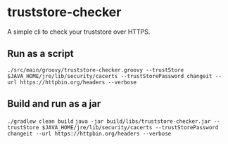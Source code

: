# truststore-checker

A simple cli to check your truststore over HTTPS.

## Run as a script

`./src/main/groovy/truststore-checker.groovy --trustStore $JAVA_HOME/jre/lib/security/cacerts --trustStorePassword changeit --url https://httpbin.org/headers --verbose`

## Build and run as a jar

`./gradlew clean build`
`java -jar build/libs/truststore-checker.jar --trustStore $JAVA_HOME/jre/lib/security/cacerts --trustStorePassword changeit --url https://httpbin.org/headers --verbose`

